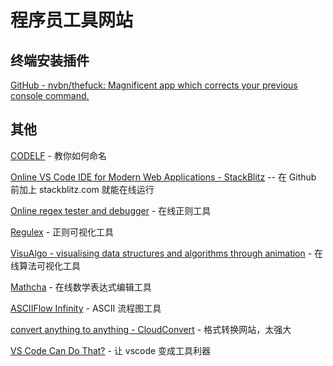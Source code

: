 # 程序员工具网站

## 终端安装插件

[GitHub - nvbn/thefuck: Magnificent app which corrects your previous console command.](https://github.com/nvbn/thefuck)

## 其他

[CODELF](https://unbug.github.io/codelf/) - 教你如何命名

[Online VS Code IDE for Modern Web Applications - StackBlitz](https://stackblitz.com/) -- 在 Github 前加上 stackblitz.com 就能在线运行

[Online regex tester and debugger](https://regex101.com/) - 在线正则工具

[Regulex](https://jex.im/regulex/#!flags=&re=%5E(a%7Cb)*%3F%24) - 正则可视化工具

[VisuAlgo - visualising data structures and algorithms through animation](https://visualgo.net/en) - 在线算法可视化工具

[Mathcha](https://www.mathcha.io/editor) - 在线数学表达式编辑工具

[ASCIIFlow Infinity](http://asciiflow.com/) - ASCII 流程图工具

[convert anything to anything - CloudConvert](https://cloudconvert.com/) - 格式转换网站，太强大

[VS Code Can Do That?](https://vscodecandothat.com/) - 让 vscode 变成工具利器